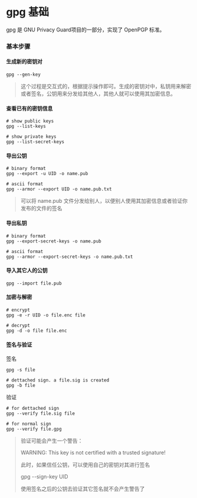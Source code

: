 # gpg 基础

gpg 是 GNU Privacy Guard项目的一部分，实现了 OpenPGP 标准。

### 基本步骤

#### 生成新的密钥对

```shell
gpg --gen-key
```

> 这个过程是交互式的，根据提示操作即可。生成的密钥对中，私钥用来解密或者签名，公钥用来分发给其他人，其他人就可以使用其加密信息。

#### 查看已有的密钥信息

```shell
# show public keys
gpg --list-keys

# show private keys
gpg --list-secret-keys
```

#### 导出公钥

```shell
# binary format
gpg --export -u UID -o name.pub

# ascii format
gpg --armor --export UID -o name.pub.txt
```

> 可以将 name.pub 文件分发给别人，以便别人使用其加密信息或者验证你发布的文件的签名

#### 导出私钥

```shell
# binary format
gpg --export-secret-keys -o name.pub

# ascii format
gpg --armor --export-secret-keys -o name.pub.txt
```

#### 导入其它人的公钥

```shell
gpg --import file.pub
```

#### 加密与解密

```shell
# encrypt
gpg -e -r UID -o file.enc file

# decrypt
gpg -d -o file file.enc
```

#### 签名与验证

签名

```shell
gpg -s file

# dettached sign. a file.sig is created
gpg -b file
```

验证

```shell
# for dettached sign
gpg --verify file.sig file

# for normal sign
gpg --verify file.gpg
```

> 验证可能会产生一个警告：
>
> WARNING: This key is not certified with a trusted signature!
>
> 此时，如果信任公钥，可以使用自己的密钥对其进行签名
>
> gpg --sign-key UID
>
> 使用签名之后的公钥去验证其它签名就不会产生警告了